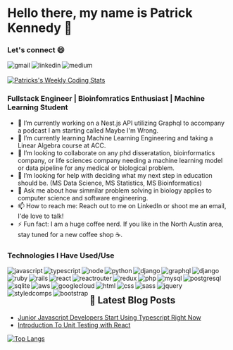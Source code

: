 # Hello there, my name is Patrick Kennedy 👋
### Let's connect 😄
[<img align="left" alt="gmail" src="https://img.shields.io/badge/gmail-D14836?&style=for-the-badge&logo=gmail&logoColor=white" />](https://mail.google.com/mail/?view=cm&fs=1&to=pkennedytx1@gmail.com)
[<img align="left" alt="linkedin" src="https://img.shields.io/badge/linkedin-%230077B5.svg?&style=for-the-badge&logo=linkedin&logoColor=white" />](https://www.linkedin.com/in/pkennedytx1/)
[<img align="left" alt="medium" src="https://img.shields.io/badge/medium-%2312100E.svg?&style=for-the-badge&logo=medium&logoColor=white" />](https://medium.com/@pkennedytx1)
<br />
<br />
[![Patricks's Weekly Coding Stats](https://github-readme-stats.vercel.app/api/wakatime?username=pkennedytx1)](https://github.com/anuraghazra/github-readme-stats)

### Fullstack Engineer | Bioinfomratics Enthusiast | Machine Learning Student

- 🔭 I’m currently working on a Nest.js API utilizing Graphql to accompany a podcast I am starting called Maybe I'm Wrong.
- 🌱 I’m currently learning Machine Learning Engineering and taking a Linear Algebra course at ACC.
- 👯 I’m looking to collaborate on any phd disseratation, bioinformatics company, or life sciences company needing a machine learning model or data pipeline for any medical or biological problem.
- 🤔 I’m looking for help with deciding what my next step in education should be. (MS Data Science, MS Statistics, MS Bioinformatics)
- 💬 Ask me about how simmilar problem solving in biology applies to computer science and software engineering.
- 📫 How to reach me: Reach out to me on LinkedIn or shoot me an email, I'de love to talk!
- ⚡ Fun fact: I am a huge coffee nerd. If you like in the North Austin area, stay tuned for a new coffee shop ☕️.

### Technologies I Have Used/Use
<img align="left" alt="javascript" src="https://img.shields.io/badge/javascript-%23F7DF1E.svg?&style=for-the-badge&logo=javascript&logoColor=black" />
<img align="left" alt="typescript" src="https://img.shields.io/badge/typescript%20-%23007ACC.svg?&style=for-the-badge&logo=typescript&logoColor=white" />
<img align="left" alt="node" src="https://img.shields.io/badge/node.js%20-%2343853D.svg?&style=for-the-badge&logo=node.js&logoColor=white" />
<img align="left" alt="python" src="https://img.shields.io/badge/python-%233776AB.svg?&style=for-the-badge&logo=python&logoColor=white" />
<img align="left" alt="django" src="https://img.shields.io/badge/django%20-%23092E20.svg?&style=for-the-badge&logo=django&logoColor=white" />
<img align="left" alt="graphql" src="https://img.shields.io/badge/GraphQL%23E10098.svg?&style=for-the-badge&logo=GraphQL&logoColor=white" />
<img align="left" alt="django" src="https://img.shields.io/badge/django%20-%23092E20.svg?&style=for-the-badge&logo=django&logoColor=white" />
<img align="left" alt="ruby" src="https://img.shields.io/badge/ruby-%23CC342D.svg?&style=for-the-badge&logo=ruby&logoColor=white" />
<img align="left" alt="rails" src="https://img.shields.io/badge/rails%20-%23CC0000.svg?&style=for-the-badge&logo=ruby-on-rails&logoColor=white" />
<img align="left" alt="react" src="https://img.shields.io/badge/react%20-%2320232a.svg?&style=for-the-badge&logo=react&logoColor=%2361DAFB" />
<img align="left" alt="reactrouter" src="https://img.shields.io/badge/react_router%20-CA4245.svg?&style=for-the-badge&logo=react-router&logoColor=white" />
<img align="left" alt="redux" src="https://img.shields.io/badge/redux%20-%23593d88.svg?&style=for-the-badge&logo=redux&logoColor=white" />
<img align="left" alt="php" src="https://img.shields.io/badge/php-%23777BB4.svg?&style=for-the-badge&logo=php&logoColor=white" />
<img align="left" alt="mysql" src="https://img.shields.io/badge/mysql-%2300f.svg?&style=for-the-badge&logo=mysql&logoColor=white" />
<img align="left" alt="postgresql" src="https://img.shields.io/badge/postgres-%23316192.svg?&style=for-the-badge&logo=postgresql&logoColor=white" />
<img align="left" alt="sqlite" src="https://img.shields.io/badge/sqlite-%2307405e.svg?&style=for-the-badge&logo=sqlite&logoColor=white" />
<img align="left" alt="aws" src="https://img.shields.io/badge/Amazon%20AWS-%23232F3E?logo=amazon-aws&logoColor=white&style=for-the-badge" />
<img align="left" alt="googlecloud" src="https://img.shields.io/badge/Google%20Cloud-%234285F4?logo=google-cloud&logoColor=white&style=for-the-badge" />
<img align="left" alt="html" src="https://img.shields.io/badge/html5%20-%23E34F26.svg?&style=for-the-badge&logo=html5&logoColor=white" />
<img align="left" alt="css" src="https://img.shields.io/badge/css-%23239120.svg?&style=for-the-badge&logo=css3&logoColor=white" />
<img align="left" alt="sass" src="https://img.shields.io/badge/sass%20-%23CC6699.svg?&style=for-the-badge&logo=sass&logoColor=white" />
<img align="left" alt="jquery" src="https://img.shields.io/badge/jquery%20-%230769AD.svg?&style=for-the-badge&logo=jquery&logoColor=white" />
<img align="left" alt="styledcomps" src="https://img.shields.io/badge/styled_components%20-DB7093.svg?&style=for-the-badge&logo=styled-components&logoColor=white" />
<img align="left" alt="bootstrap" src="https://img.shields.io/badge/bootstrap%20-%23563D7C.svg?&style=for-the-badge&logo=bootstrap&logoColor=white" />
<br/><br />

## 📕 Latest Blog Posts
<!-- BLOG-POST-LIST:START -->
- [Junior Javascript Developers Start Using Typescript Right Now](https://medium.com/@pkennedytx1/junior-javascript-developers-start-using-typescript-right-now-f6976a290457?source=rss-2572cb4f618e------2)
- [Introduction To Unit Testing with React](https://medium.com/@pkennedytx1/introduction-to-unit-testing-with-react-c29ae085291a?source=rss-2572cb4f618e------2)
<!-- BLOG-POST-LIST:END -->

[![Top Langs](https://github-readme-stats-ruby.vercel.app/api/top-langs/?username=pkennedytx1)](https://github.com/anuraghazra/github-readme-stats)
